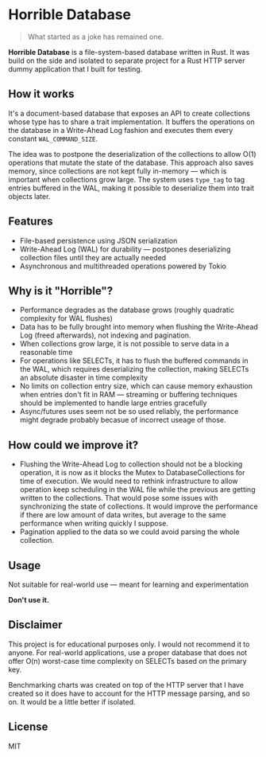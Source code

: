 # Horrible Database

> What started as a joke has remained one.

**Horrible Database** is a file-system-based database written in Rust. It was build on the side and isolated to separate project for a Rust HTTP server dummy application that I built for testing.

## How it works

It's a document-based database that exposes an API to create collections whose type has to share a trait implementation. It buffers the operations on the database
in a Write-Ahead Log fashion and executes them every constant `WAL_COMMAND_SIZE`.

The idea was to postpone the deserialization of the collections to allow
O(1) operations that mutate the state of the database. This approach also saves memory, since collections are not kept fully in-memory — which is important when collections grow large. The system uses `type_tag` to tag entries buffered in the WAL, making it possible to deserialize them into trait objects later.

## Features

- File-based persistence using JSON serialization
- Write-Ahead Log (WAL) for durability — postpones deserializing collection files until they are actually needed
- Asynchronous and multithreaded operations powered by Tokio

## Why is it "Horrible"?

- Performance degrades as the database grows (roughly quadratic complexity for WAL flushes)
- Data has to be fully brought into memory when flushing the Write-Ahead Log (freed afterwards), not indexing and pagination.
- When collections grow large, it is not possible to serve data in a reasonable time
- For operations like SELECTs, it has to flush the buffered commands in the WAL, which requires deserializing the collection, making SELECTs an absolute disaster in time complexity
- No limits on collection entry size, which can cause memory exhaustion when entries don't fit in RAM — streaming or buffering techniques should be implemented to handle large entries gracefully
- Async/futures uses seem not be so used reliably, the performance might degrade probably becasue of incorrect useage of those.

## How could we improve it?

- Flushing the Write-Ahead Log to collection should not be a blocking operation, it is now as it blocks the Mutex to DatabaseCollections for time of execution.
  We would need to rethink infrastructure to allow operation keep scheduling in the WAL file while the previous are getting written to the collections. That would pose some issues with synchronizing the state of collections.
  It would improve the performance if there are low amount of data writes, but average to the same performance when writing quickly I suppose.
- Pagination applied to the data so we could avoid parsing the whole collection.

## Usage

Not suitable for real-world use — meant for learning and experimentation

**Don't use it.**

## Disclaimer

This project is for educational purposes only. I would not recommend it to anyone. For real-world applications, use a proper database that does not offer O(n) worst-case time complexity on SELECTs based on the primary key.

Benchmarking charts was created on top of the HTTP server that I have created so it does have to account for the HTTP message parsing, and so on.
It would be a little better if isolated.

## License

MIT
